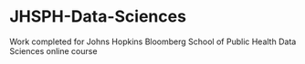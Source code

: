 # JHSPH-Data-Sciences
Work completed for Johns Hopkins Bloomberg School of Public Health Data Sciences online course
